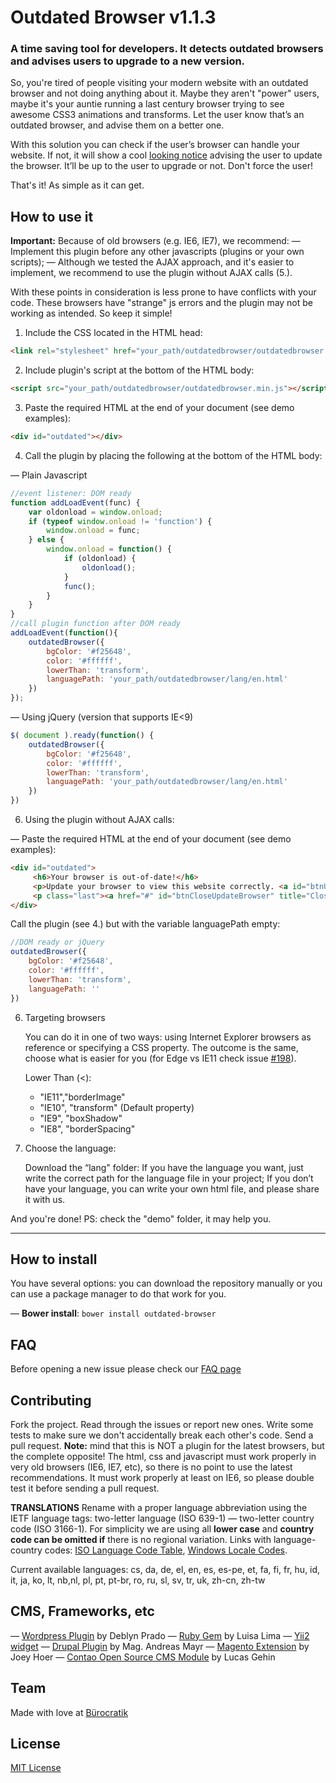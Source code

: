 # Outdated Browser v1.1.3

### A time saving tool for developers. It detects outdated browsers and advises users to upgrade to a new version.

So, you're tired of people visiting your modern website with an outdated browser and not doing anything about it.
Maybe they aren't "power" users, maybe it's your auntie running a last century browser trying to see awesome CSS3 animations and transforms. Let the user know that’s an outdated browser, and advise them on a better one.

With this solution you can check if the user’s browser can handle your website. If not, it will show a cool [looking notice](http://d.pr/i/Xhf) advising the user to update the browser. It’ll be up to the user to upgrade or not. Don't force the user!

That's it! As simple as it can get.



## How to use it
**Important:** Because of old browsers (e.g. IE6, IE7), we recommend:
    — Implement this plugin before any other javascripts (plugins or your own scripts);
    — Although we tested the AJAX approach, and it's easier to implement, we recommend to use the plugin without AJAX calls (5.).

With these points in consideration is less prone to have conflicts with your code. These browsers have "strange" js errors and the plugin may not be working as intended. So keep it simple!

1. Include the CSS located in the HTML head:

```html
<link rel="stylesheet" href="your_path/outdatedbrowser/outdatedbrowser.min.css">
```

2. Include plugin's script at the bottom of the HTML body:

```html
<script src="your_path/outdatedbrowser/outdatedbrowser.min.js"></script>
```

3. Paste the required HTML at the end of your document (see demo examples):

```html
<div id="outdated"></div>
```


4. Call the plugin by placing the following at the bottom of the HTML body:

  — Plain Javascript

```javascript
//event listener: DOM ready
function addLoadEvent(func) {
    var oldonload = window.onload;
    if (typeof window.onload != 'function') {
        window.onload = func;
    } else {
        window.onload = function() {
            if (oldonload) {
                oldonload();
            }
            func();
        }
    }
}
//call plugin function after DOM ready
addLoadEvent(function(){
    outdatedBrowser({
        bgColor: '#f25648',
        color: '#ffffff',
        lowerThan: 'transform',
        languagePath: 'your_path/outdatedbrowser/lang/en.html'
    })
});
```
  — Using jQuery (version that supports IE<9)
```javascript
$( document ).ready(function() {
    outdatedBrowser({
        bgColor: '#f25648',
        color: '#ffffff',
        lowerThan: 'transform',
        languagePath: 'your_path/outdatedbrowser/lang/en.html'
    })
})
```

6. Using the plugin without AJAX calls:

  — Paste the required HTML at the end of your document (see demo examples):

```html
<div id="outdated">
     <h6>Your browser is out-of-date!</h6>
     <p>Update your browser to view this website correctly. <a id="btnUpdateBrowser" href="http://outdatedbrowser.com/">Update my browser now </a></p>
     <p class="last"><a href="#" id="btnCloseUpdateBrowser" title="Close">&times;</a></p>
</div>
```

  Call the plugin (see 4.) but with the variable languagePath empty:

```javascript
//DOM ready or jQuery
outdatedBrowser({
    bgColor: '#f25648',
    color: '#ffffff',
    lowerThan: 'transform',
    languagePath: ''
})
```

6. Targeting browsers

    You can do it in one of two ways: using Internet Explorer browsers as reference or specifying a CSS property. The outcome is the same, choose what is easier for you (for Edge vs IE11 check issue [#198](https://github.com/burocratik/outdated-browser/issues/198)).


    Lower Than (<):
    * "IE11","borderImage"
    * "IE10", "transform" (Default property)
    * "IE9", "boxShadow"
    * "IE8", "borderSpacing"


7. Choose the language:

    Download the “lang" folder: If you have the language you want, just write the correct path for the language file in your project; If you don’t have your language, you can write your own html file, and please share it with us.

And you're done!
PS: check the "demo" folder, it may help you.
***


## How to install

You have several options: you can download the repository manually or you can use a package manager to do that work for you.

— **Bower install**: `bower install outdated-browser`

## FAQ

Before opening a new issue please check our [FAQ page](https://github.com/burocratik/outdated-browser/wiki/FAQ)


## Contributing

Fork the project.
Read through the issues or report new ones.
Write some tests to make sure we don't accidentally break each other's code.
Send a pull request.
**Note:** mind that this is NOT a plugin for the latest browsers, but the complete opposite! The html, css and javascript must work properly in very old browsers (IE6, IE7, etc), so there is no point to use the latest recommendations. It must work properly at least on IE6, so please double test it before sending a pull request.

**TRANSLATIONS**
Rename with a proper language abbreviation using the IETF language tags: two-letter language (ISO 639-1)  — two-letter country code (ISO 3166-1). For simplicity we are using all **lower case** and **country code can be omitted if** there is no regional variation. Links with language-country codes: [ISO Language Code Table](http://www.lingoes.net/en/translator/langcode.htm), [Windows Locale Codes](http://www.science.co.il/Language/Locale-codes.asp).

Current available languages: cs, da, de, el, en, es, es-pe, et, fa, fi, fr, hu, id, it, ja, ko, lt, nb,nl, pl, pt, pt-br, ro, ru, sl, sv, tr, uk, zh-cn, zh-tw

## CMS, Frameworks, etc
— [Wordpress Plugin](https://github.com/deblynprado/wp-outdated-browser) by Deblyn Prado
— [Ruby Gem](https://github.com/luisalima/outdatedbrowser_rails) by Luisa Lima
— [Yii2 widget](http://www.yiiframework.com/extension/yii2-outdated-browser)
— [Drupal Plugin](https://www.drupal.org/sandbox/agoradesign/2369737) by Mag. Andreas Mayr
— [Magento Extension](https://github.com/gaugeinteractive/magento-outdated-browser) by Joey Hoer
— [Contao Open Source CMS Module](https://github.com/lucasgehin/contao-outdatedbrowser) by Lucas Gehin

## Team

Made with love at [Bürocratik](http://burocratik.com)


## License

[MIT License](http://zenorocha.mit-license.org/)
